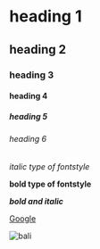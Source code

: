 # heading 1
## heading 2
### heading 3
#### heading 4
##### heading 5
###### heading 6
*italic type of fontstyle*

**bold type of fontstyle**

***bold and italic***

[Google](https://www.google.com/intl/en-GB/gmail/about/#)

![bali](https://static.toiimg.com/thumb/84165376/bali-tourism.jpg?width=1200&height=900)
